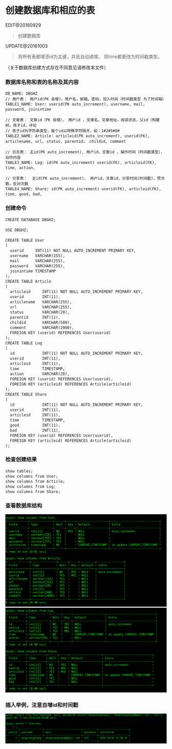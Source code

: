 # 创建数据库和相应的表
EDIT@20160929
> 创建数据库

UPDATE@20161003
> 将所有表都增添id为主键，并且自动递增。
> 将time都更改为时间戳类型，

（关于数据库创建方式存在不同意见请修改本文件）

### 数据库名称和表的名称及其内容
```
DB_NAME: DBGHZ
// 用户表： 用户id(PK 自增)，用户名，邮箱，密码，加入时间（时间戳类型 为了时间轴）
TABLE1_NAME: User: userid(PK auto_increment), username, mail, password, joinintime

// 文章表： 文章id（PK 自增）， 用户id ，文章名，文章地址，阅读状态，父id（构建树，孩子id，评论
// 孩子id为字符串类型，每个id以特殊字符隔开，如：1#2#5#8#
TABLE2_NAME: Article: articleid(PK auto_increment), userid(FK), articlename, url, status, parentid， childid, comment

// 日志表： 主id(PK auto_increment), 用户id，文章id ，操作时间（时间戳类型）， 动作内容
TABLE3_NAME: Log: id(PK auto_increment) userid(FK), articleid(FK), time, action,

// 分享表：  主id(PK auto_increment)， 用户id，文章id，分享时间(时间戳)，赞次数，反对次数
TABLE4_NAME: Share: id(PK auto_increment) userid(FK), articleid(FK), time, good, bad,
```
### 创建命令
```
CREATE DATABASE DBGHZ;

USE DBGHZ;

CREATE TABLE User
(
  userid     INT(11) NOT NULL AUTO_INCREMENT PRIMARY KEY,
  username   VARCHAR(255),
  mail       VARCHAR(255),
  password   VARCHAR(255),
  joinintime TIMESTAMP
);
CREATE TABLE Article
(
  articleid     INT(11) NOT NULL AUTO_INCREMENT PRIMARY KEY,
  userid        INT(11),
  articlename   VARCHAR(255),
  url           VARCHAR(255),
  status        VARCHAR(20),
  parentid      INT(11),
  childid       VARCHAR(500),
  comment       VARCHAR(2000),
  FOREIGN KEY (userid) REFERENCES User(userid)
);
CREATE TABLE Log
(
  id            INT(11) NOT NULL AUTO_INCREMENT PRIMARY KEY,
  userid        INT(11),
  articleid     INT(11),
  time          TIMESTAMP,
  action        VARCHAR(20),
  FOREIGN KEY (userid) REFERENCES User(userid),
  FOREIGN KEY (articleid) REFERENCES Article(articleid)
);
CREATE TABLE Share
(
  id            INT(11) NOT NULL AUTO_INCREMENT PRIMARY KEY,
  userid        INT(11),
  articleid     INT(11),
  time          TIMESTAMP,
  good          INT(11),
  bad           INT(11),
  FOREIGN KEY (userid) REFERENCES User(userid),
  FOREIGN KEY (articleid) REFERENCES Article(articleid)
);
```

### 检查创建结果

```
show tables;
show columns from User;
show columns from Article;
show columns from Log;
show columns from Share;
```

### 查看数据库结构
![DATABASE](PictureResources/DATABASE1.png)
![DATABASE](PictureResources/DATABASE2.png)
### 插入举例，注意自增id和时间戳
![DATABASE](PictureResources/DBINSERT.png)
